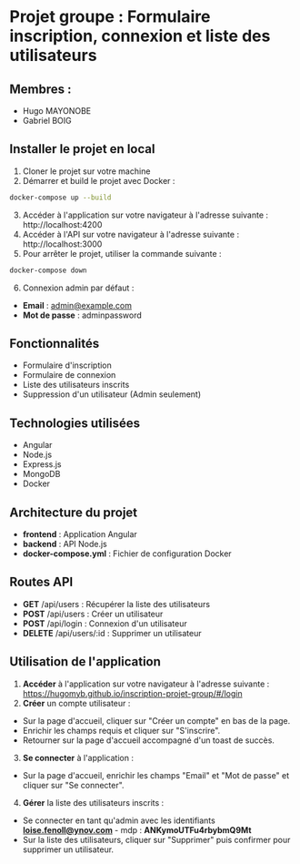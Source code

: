 # Projet groupe : Formulaire inscription, connexion et liste des utilisateurs

## Membres : 
- Hugo MAYONOBE
- Gabriel BOIG

## Installer le projet en local

1. Cloner le projet sur votre machine
2. Démarrer et build le projet avec Docker :
```bash
docker-compose up --build
```
3. Accéder à l'application sur votre navigateur à l'adresse suivante : http://localhost:4200
4. Accéder à l'API sur votre navigateur à l'adresse suivante : http://localhost:3000
5. Pour arrêter le projet, utiliser la commande suivante :
```bash
docker-compose down
```
6. Connexion admin par défaut :
- **Email** : admin@example.com
- **Mot de passe** : adminpassword

## Fonctionnalités
- Formulaire d'inscription
- Formulaire de connexion
- Liste des utilisateurs inscrits
- Suppression d'un utilisateur (Admin seulement)

## Technologies utilisées
- Angular
- Node.js
- Express.js
- MongoDB
- Docker

## Architecture du projet
- **frontend** : Application Angular
- **backend** : API Node.js
- **docker-compose.yml** : Fichier de configuration Docker

## Routes API
- **GET** /api/users : Récupérer la liste des utilisateurs
- **POST** /api/users : Créer un utilisateur
- **POST** /api/login : Connexion d'un utilisateur
- **DELETE** /api/users/:id : Supprimer un utilisateur

## Utilisation de l'application
1. **Accéder** à l'application sur votre navigateur à l'adresse suivante : https://hugomyb.github.io/inscription-projet-group/#/login
2. **Créer** un compte utilisateur :
- Sur la page d'accueil, cliquer sur "Créer un compte" en bas de la page.
- Enrichir les champs requis et cliquer sur "S'inscrire".
- Retourner sur la page d'accueil accompagné d'un toast de succès.
3. **Se connecter** à l'application :
- Sur la page d'accueil, enrichir les champs "Email" et "Mot de passe" et cliquer sur "Se connecter".
4. **Gérer** la liste des utilisateurs inscrits :
- Se connecter en tant qu'admin avec les identifiants **loise.fenoll@ynov.com** - mdp : **ANKymoUTFu4rbybmQ9Mt**
- Sur la liste des utilisateurs, cliquer sur "Supprimer" puis confirmer pour supprimer un utilisateur.